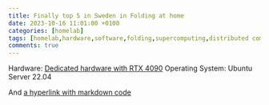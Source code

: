 ```yaml
---
title: Finally top 5 in Sweden in Folding at home
date: 2023-10-16 11:01:00 +0100
categories: [homelab]
tags: [homelab,hardware,software,folding,supercomputing,distributed computing]     # TAG names should always be lowercase
comments: true
---
```


Hardware: [Dedicated hardware with RTX 4090](https://hostkey.com/gpu-dedicated-servers/dedicated/)
Operating System: Ubuntu Server 22.04

And [a hyperlink with markdown code](https://github.com/ms-studio/jekyll-hyperlink-test/)